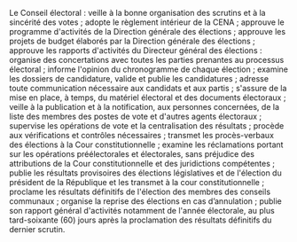 Le Conseil électoral :
veille à la bonne organisation des scrutins et à la sincérité des votes ;
adopte le règlement intérieur de la CENA ;
approuve le programme d'activités de la Direction générale des élections ;
approuve les projets de budget élaborés par la Direction générale des élections ;
approuve les rapports d'activités du Directeur général des élections :
organise des concertations avec toutes les parties prenantes au processus électoral ;
informe l'opinion du chronogramme de chaque élection ;
examine les dossiers de candidature, valide et publie les candidatures ;
adresse toute communication nécessaire aux candidats et aux partis ;
s'assure de la mise en place, à temps, du matériel électoral et des documents électoraux ;
veille à la publication et à la notification, aux personnes concernées, de la liste des membres des postes de vote et d'autres agents électoraux ;
supervise les opérations de vote et la centralisation des résultats ;
procède aux vérifications et contrôles nécessaires ;
transmet les procès-verbaux des élections à la Cour constitutionnelle ;
examine les réclamations portant sur les opérations préélectorales et électorales, sans préjudice des attributions de la Cour constitutionnelle et des juridictions compétentes ;
publie les résultats provisoires des élections législatives et de l'élection du président de la République et les transmet à la cour constitutionnelle ;
proclame les résultats définitifs de l'élection des membres des conseils communaux ;
organise la reprise des élections en cas d’annulation ;
publie son rapport général d'activités notamment de l'année électorale, au plus tard-soixante (60) jours après la proclamation des résultats définitifs du dernier scrutin.